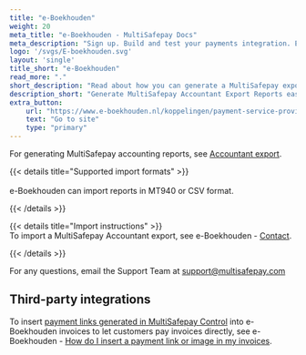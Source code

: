 ```yaml
---
title: "e-Boekhouden"
weight: 20
meta_title: "e-Boekhouden - MultiSafepay Docs"
meta_description: "Sign up. Build and test your payments integration. Explore our products and services. Use our API Reference, SDKs, and wrappers. Get support."
logo: '/svgs/E-boekhouden.svg'
layout: 'single'
title_short: "e-Boekhouden"
read_more: "."
short_description: "Read about how you can generate a MultiSafepay export and import to your e-Boekhouden platform"
description_short: "Generate MultiSafepay Accountant Export Reports easily and import to your e-Boekhouden system."
extra_button:
    url: "https://www.e-boekhouden.nl/koppelingen/payment-service-providers/multisafepay?qsm=387"
    text: "Go to site"
    type: "primary"
---
```


For generating MultiSafepay accounting reports, see [Accountant export](/tools/accounting/reports/accountant-export/).

{{< details title="Supported import formats" >}}  
&nbsp;  
e-Boekhouden can import reports in MT940 or CSV format.

{{< /details >}}

{{< details title="Import instructions" >}}
&nbsp;  
To import a MultiSafepay Accountant export, see e-Boekhouden - [Contact](https://www.e-boekhouden.nl/contact).

{{< /details >}}

For any questions, email the Support Team at <support@multisafepay.com>

## Third-party integrations

To insert [payment links generated in MultiSafepay Control](https://docs.multisafepay.com/tools/multisafepay-control/manually-generated-payment-link) into e-Boekhouden invoices to let customers pay invoices directly, see e-Boekhouden - [How do I insert a payment link or image in my invoices](https://secure.e-boekhouden.nl/bh/kb.asp?ACTION=SHOW&ID=237&POPUP=1).
